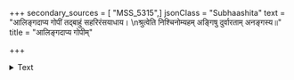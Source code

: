 +++
secondary_sources = [ "MSS_5315",]
jsonClass = "Subhaashita"
text = "आलिङ्गदाप्य गोपीं तद्बाहुं सहरिरंसयाधाय।  \nश्रुत्वेति निश्चिनोम्यहम् अङ्गिषु दुर्वारताम् अनङ्गस्य॥"
title = "आलिङ्गदाप्य गोपीम्"

+++

<details><summary>Text</summary>

आलिङ्गदाप्य गोपीं तद्बाहुं सहरिरंसयाधाय।  
श्रुत्वेति निश्चिनोम्यहम् अङ्गिषु दुर्वारताम् अनङ्गस्य॥
</details>
